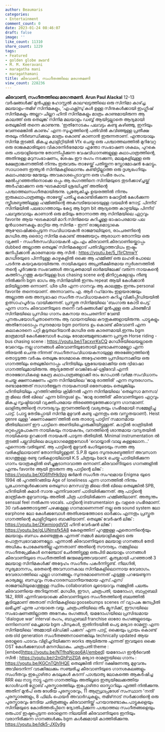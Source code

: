 ```yaml
---
author: Beaumaris
categories:
- Entertainment
comment_count: 0
date: 2023-01-24 08:46:07
draft: false
image: ''
like_count: 11310
share_count: 1229
tags:
- Featured
- golden globe award
- M. M. Keeravani
- maragatha mani
- maragathamani
title: കീരവാണി, സംഗീതത്തിലെ മരഗതമണി
view_count: 228236
---
```


**കീരവാണി, സംഗീതത്തിലെ മരഗതമണി.** **Arun Paul Alackal** 12-13 വർഷങ്ങൾക്ക് മുൻപുള്ള ഹോസ്റ്റൽ കാലഘട്ടത്തിലെ ഒരു സിനിമാ കാഴ്ച്ച. മലയാളം-തമിഴ് സിനിമകളും, 'എഫക്റ്റ്സു'കൾ ഉള്ള സീനുകൾക്കായി ഇംഗ്ലീഷ് സിനിമകളും അല്ലറ-ചില്ലറ ഹിന്ദി സിനിമകളും മാത്രം കാണുമായിരുന്ന ആ കാലത്ത് ഒരു തെലുങ്ക് സിനിമ മലയാളം ഡബ്ബ് ആയിട്ടല്ലാതെ ആദ്യമായി തെലുങ്കിൽ തന്നെ കാണുന്നു. 'ഇതിനോടകം പലവട്ടം കണ്ടു കഴിഞ്ഞു, ഇനിയും വേണമെങ്കിൽ കാണും' എന്ന സുഹൃത്തിന്റെ പതിവിൽ കവിഞ്ഞുള്ള പ്രതീക്ഷ തരലും നിർബന്ധിക്കലും മാത്രം കൊണ്ട് കാണാൻ ഇരുന്നതാണ്. എന്തായാലും സിനിമ തുടങ്ങി. മികച്ച ക്വാളിറ്റിയിൽ Vfx ചെയ്ത ഒരു പശ്ചാത്തലത്തിൽ മുറിവേറ്റ ഒരു രാജകുമാരിയുടെ വികാരനിർഭരമായ എന്തോ സംഭാഷണ ശകലം, പുറകെ ഒരു പടയാളിയെന്നു തോന്നിപ്പിക്കുന്ന വേഷവിധാനങ്ങളുള്ള കഥാപാത്രത്തിന്റെ, അതിനുള്ള മറുസംഭാഷണം, ശേഷം ഈ രംഗം നടക്കുന്ന, മലമുകളിലുള്ള ഒരു ക്ഷേത്രാങ്കണത്തിൽ നിന്നും ഇരുവരും താഴേയ്ക്ക് പതിയ്ക്കുന്ന സ്ലോമോഷൻ ഷോട്ടും. സാധാരണ ഇന്ത്യൻ സിനിമകളിലൊന്നും കണ്ടിട്ടില്ലാത്ത ഒരു ദൃശ്യഭംഗിയും കലാപരമായ മേന്മയും അവകാശപ്പെടാവുന്ന ഒരു ഗംഭീര രംഗം. മേൽപ്പറഞ്ഞതിനൊക്കെ ഒപ്പം ആ രംഗത്തിനെ സിനിമയുടെ തുടർക്കാഴ്ച്ചയ്ക്ക് അർഹമാക്കുന്ന ഒരു ഘടകമായി ശ്രദ്ധിച്ചത് അതിന്റെ പശ്ചാത്തലസംഗീതമായിരുന്നു. പ്രത്യേകിച്ചും ഉയരത്തിൽ നിന്നും ഇരുകഥാപാത്രങ്ങളും താഴേയ്ക്ക് പതിച്ചു കൊണ്ടിരിക്കുന്ന ഷോട്ടിൽ കേൾക്കുന്ന സ്ത്രീശബ്ദത്തിലുള്ള ഹമ്മിങ്ങിന്റെ അകമ്പടിയോടെയുള്ള വയലിൻ നോട്ട്. പിന്നീട് സിനിമയിൽ പലഭാഗത്തായും കേട്ട ആ bgm bit ആദ്യത്തെ കാഴ്ചയിലും പിന്നീട് പലവുരുവായും കാണാൻ ഒരു മടിയും തോന്നാത്ത ആ സിനിമയിലെ ഏറ്റവും favorite ആയ ഘടകമായി മാറി.സിനിമയെ കുറിച്ചുള്ള ഭാഷാപരമായ പല മുൻധാരണകളും മാറ്റിയ ആ സിനിമ - ഇന്ന് രാജ്യമൊട്ടാകെ ആഘോഷിക്കപ്പെടുന്ന സംവിധായകൻ രാജമൗലിയുടെ, രാംചരണിന്റെ മഗധീര.ആ ഒരൊറ്റ സിനിമ കൊണ്ട് അങ്ങേയറ്റം ആരാധന തോന്നിയ ഒരു വ്യക്തി - സംഗീതസംവിധായകൻ എം.എം കീരവാണി.കീരവാണിയ്ക്കൊപ്പം dubbed അല്ലാത്ത തെലുങ്ക് സിനിമകളോട് പതിവില്ലാത്തവിധം ഇഷ്ടം ജനിപ്പിക്കാൻ കാരണമായ ആ സീൻ : https://youtu.be/5_I1irCtmwY മഗധീരയുടെ പിന്നീടുള്ള കാഴ്ചകളിൽ ഒക്കെ ആ ഹമ്മിങ്ങ് ഒരു ലഹരി പോലെ പടർന്നു കയറുകയായിരുന്നു. നായികയുടെ അപ്രതീക്ഷിതമായ സ്പർശനത്തിൽ തന്റെ പൂർവജന്മ സംഭവങ്ങൾ അവ്യക്തമായി ഓർമയിലേക്ക് വരുന്ന നായകന്റെ കുത്തിറപ്പുറത്തു കയറിയുള്ള bus chasing scene ന്റെ മിനിറ്റുകളോളം നീണ്ടു നിൽക്കുന്ന bgm ഭാഗം ആ സിനിമയിൽ ഇന്നും repeat ആയി കേൾക്കാൻ മടിയില്ലാത്ത ഒന്നാണ്. ധീര ധീര എന്ന ഗാനവും ആ കാലത്തും ഇന്നും personal favorite തന്നെയാണ്. അന്നാവണം എ. ആർ റഹ്‌മാനും ഇളയരാജയും അല്ലാത്ത ഒരു അന്യഭാഷാ സംഗീത സംവിധായകനെ കുറിച്ചു വിക്കിപ്പീഡിയയിൽ ഉത്സാഹപൂർവം വായിക്കുന്നത്. പ്രസ്തുത സിനിമയിലെ 'ബംഗാരു കോടി പെട്ട' എന്ന ഗാനം കീരവാണിയുടെ തന്നെ വർഷങ്ങൾക്ക് മുൻപുള്ള ഒരു ചിരഞ്ജീവി സിനിമയിലെ പ്രസിദ്ധ ഗാനം മകനായ രാംചരണിന് വേണ്ടി പുനരുപയോഗിച്ചതാണെന്നും ആ വായനയിലെ കൗതുകങ്ങളായിരുന്നു. പാട്ടുകളും അതിനോടൊപ്പം സുന്ദരമായ bgm portions ഉം കൊണ്ട് കീരവാണി എന്ന കലാകാരനെ പറ്റി കൂടുതലറിയാൻ മഗധീര ഒരു കാരണമായി.ഇന്നും bgm മാത്രമായി കേൾക്കുമ്പോൾ പോലും രോമാഞ്ചമുണ്ടാക്കുന്ന പ്രസ്തുത Horse riding - bus chasing scene : https://youtu.be/jTacxvrKsCQ മഗധീരയിലെയല്ലാതെ വേറെയും നല്ല ഗാനങ്ങൾ കീരവാണിയുടേതായി ഉണ്ടാകണാമല്ലോ എന്ന തിരയൽ ചെന്നു നിന്നത് സംഗീതസംവിധായകനായുള്ള അരങ്ങേറ്റത്തിന്റെ തൊട്ടടുത്ത വർഷം തെലുങ്കു ദേശമാകെ അദ്ദേഹത്തെ പ്രസിദ്ധനാക്കിയ ഒരു ഗാനത്തിലും തെലുങ്കിനൊപ്പം ഹിന്ദിയിലും ശ്രദ്ധേയമാക്കിയ ഒരു ദ്വിഭാഷാ ഗാനത്തിലുമായിരുന്നു. ആദ്യത്തേത് വെങ്കിടേഷ്-ശ്രീദേവി എന്നീ താരജോഡികളെ കേന്ദ്ര കഥാപാത്രങ്ങളാക്കി രാം ഗോപാൽ വർമ്മ സംവിധാനം ചെയ്ത ക്ഷണാക്ഷണം എന്ന സിനിമയിലെ 'ജാമു രാത്തിരി' എന്ന സുന്ദരഗാനം. രണ്ടാമത്തേത് നാഗാർജ്ജുന നായകനായി ഒരേസമയം തെലുങ്കിലും ഹിന്ദിയിയിലും പുറത്തിറങ്ങിയ ക്രിമിനൽ എന്ന സിനിമയിലെ 'തെലുസാ മനസാ/തു മിലെ ദിൽ ഖിലെ' എന്ന bilingual ഉം. 'ജാമു രാത്തിരി' കീരവാണിയുടെ എറ്റവും മികച്ച സൃഷ്ടിയായി വ്യക്തിപരമായ തിരഞ്ഞെടുത്തേക്കാവുന്ന ഗാനമാണ്. ലാളിത്യത്തിന്റെ സൗന്ദര്യവും ഈണത്തിന്റെ വശ്യതയും ഗംഭീരമായി സമ്മേളിച്ച പാട്ട്. (പാട്ടു തേടിപ്പോയി സിനിമ മുഴുവൻ കണ്ടു എന്നതും ഒരു വസ്തുതയാണ്). Heist genre ലുള്ള 'ക്ഷണാക്ഷണ'ത്തിൽ ഒരു താരാട്ടു പാട്ടിന് സമാനമായ രീതിയിലാണ് ഈ പാട്ടിനെ അണിയിച്ചൊരുക്കിയിട്ടുള്ളത്. കാട്ടിൽ രാത്രിയിൽ ഒറ്റപ്പെട്ടുപോകുന്ന നായികയും നായകനും, വനത്തിന്റെ ശാന്തമായ വന്യതയിൽ നായികയെ ഉറക്കാൻ നായകൻ പാടുന്ന രീതിയിൽ. Minimal instrumentation ൽ തുടങ്ങി പല്ലവിയിലെ മധ്യഭാഗമെത്തുമ്പോൾ 'വൊയ്യാരി വാലു കള്ളലോന...' എന്നൊരു വരിയുണ്ട്. ആ പാട്ടിന്റെ മുഴുവൻ ഭംഗിയുടെയും സത്ത ആ വരികളിലായാണ് തോന്നിയിട്ടുള്ളത്. S.P.B യുടെ സുന്ദരശബ്ദത്തിന് അവസാന ഭാഗത്തുള്ള രണ്ടു വരികളായിലായി K.S ചിത്രയും back ചെയ്തു പാടിയിരിക്കുന്ന ഗാനം യാത്രകളിൽ ഒഴിച്ചുകൂടാനാവാത്ത ഒന്നാണ്.കീരവാണിയുടെ ഗാനങ്ങളിൽ എന്നും favorite ആയി തുടരുന്ന ആ പാട്ടിന്റെ ലിങ്ക് : https://youtu.be/XG6fhfHk9zg ജർമൻ സംഗീത സംഘമായ Enigma യുടെ 1994 ൽ പുറത്തിറങ്ങിയ Age of loneliness എന്ന ഗാനത്തിൽ നിന്നും പ്രചോദനമുൾക്കൊണ്ട തെലുസാ മനസാ/തു മിലെ ദിൽ ഖിലെ തെലുങ്കിൽ SPB, ഹിന്ദിയിൽ കുമാർ സാനു എന്നിവരാണ് പാടിയിരിക്കുന്നത്. ആ പാട്ടിന്റെ മാന്ത്രികത മുഴുവനായും അതിൽ ചിത്ര പാടിയിരിക്കുന്ന ഹമ്മിങ്ങിലാണ്. അത്യന്തം sensual feel നൽകുന്ന vocals. പാട്ടിന്റെ instrumentaion ഉം വളരെ ഗംഭീരമാണ്. 30 വർഷത്തോടടുത്ത് പഴക്കമുള്ള ഗാനമാണെന്നത് നല്ല ഒരു sound system ലോ earphone ലോ കേൾക്കുമ്പോൾ അതിശയത്തോടെ ഓർക്കാം എന്നതും പ്രസ്തുത ഗാനത്തിന്റെ ക്വാളിറ്റിയുടെ ബാക്കിയാണ്. തെലുങ്ക് വേർഷൻ ലിങ്ക് : https://youtu.be/ZKwmiogdVOI ഹിന്ദി വേർഷൻ ലിങ്ക് : https://youtu.be/gLUNmsfk5A8 കേരളത്തിന് പുറത്തുള്ള ഏതൊന്നിന്റെയും മലയാളം ബന്ധം കണ്ടെത്തുക എന്നത് നമ്മൾ മലയാളികളുടെ ഒരു പൊതുസ്വഭാവമാണല്ലോ. എന്നാൽ കീരവാണിയുടെ മലയാള ഗാനങ്ങൾ തേടി അധികം പോകേണ്ടതില്ല എന്നതാണ് അതിന്റെ സൗന്ദര്യം. നമ്മളിലെ സംഗീതപ്രേമികൾ നെഞ്ചോട് ചേർത്തിട്ടുള്ള ഒരുപിടി മലയാളം ഗാനങ്ങൾ കീരവാണിയുടെ സംഗീതത്തിൽ ജന്മമെടുത്തവയാണ്. കൃത്യമായി പറഞ്ഞാൽ 3 മലയാള സിനിമകൾക്ക് അദ്ദേഹം സംഗീതം പകർന്നിട്ടുണ്ട്. നീലഗിരി, സൂര്യമാനസം, ഭരതന്റെ അവസാനകാല സിനിമകളിലൊന്നായ ദേവരാഗം. ദേവരാഗത്തിലെ എല്ലാ ഗാനങ്ങളും സുന്ദരമാണെന്നത് എടുത്തു പറയേണ്ടുന്ന കാര്യമല്ല. ബന്ധുവും സഹോദരസ്ഥാനീയനുമായ എസ്.എസ് രാജമൗലിയുമൊത്തുള്ള സ്ഥിരം collaboration ലൂടെയാവും നമ്മളിൽ പലരും കീരവാണിയെ അറിയുന്നത്. മഗധീര, ഈഗ, ഛത്രപതി, യമദോംഗ, ബാഹുബലി 1&2, RRR എന്നിവയൊക്കെ കീരവാണിയുടെ സംഗീതത്തിന്റെ ബലത്തിൽ കൂടിയുമാണ് അതാത് സിനിമകളിലെ goosebumps scenes ന് വ്യാപക ജനപ്രീതി ലഭിച്ചത് എന്നു പറയാതെ വയ്യ. ഛത്രപതിയിലെ തീം മ്യൂസിക്ക്, ഈഗയിലെ സംഭാഷണങ്ങില്ലാത്ത അനേകം രംഗങ്ങൾ, യമദോംഗയിലെ പ്രസിദ്ധമായ 'dialogue war' interval രംഗം, ബാഹുബലി franchise ഓരോ രംഗങ്ങളുടെയും ഒന്നിനൊന്ന് മെച്ചമായ bgm പീസുകൾ, ഇതിനിടയിൽ പെട്ട മര്യാദ രാമണ്ണ എന്ന സിനിമയിലെ 'അമ്മായി ഖിഡ്ക്കി പക്കന' എന്ന പാട്ട്, ഒക്കെയും പ്രായം കൊണ്ട് ഒരു old generation സംഗീതജ്ഞനാണെങ്കിലും technically updated ആയ ഒരാളുടെ പാടവം വിളിച്ചറിയിക്കുന്ന works ആയിരുന്നു എന്നത് ഇവയുടെ ഒക്കെ OST കേൾക്കുമ്പോൾ മനസിലാകും. ഛത്രപതി theme : [embed]https://youtu.be/NTfhqNcqo6A[/embed] യമദോംഗ ഇന്റർവെൽ സീൻ : https://youtu.be/r2nGhPzjZGA മര്യാദ രാമണ്ണയിലെ ഗാനം : https://youtu.be/KGCnTQh1HQE തെലുങ്കിൽ നിന്ന് ദക്ഷിണേന്ത്യ മുഴുവനും അവിടെനിന്ന് വടക്കിലേക്കും സഞ്ചരിച്ച കീരവാണിയുടെ ഗാനശകലങ്ങളും സംഗീതവും ഇപ്പോഴിതാ കടലുകൾ കടന്ന് പാശ്ചാത്യ ലോകത്തെ ആകർഷിച്ച RRR ലെ നാട്ടു നാട്ടു എന്ന ഗാനത്തിലും അതിലൂടെ ഇത്യയിലേക്കത്തിയ ഗോൾഡൻ ഗ്ലോബ് പുരസ്കാരത്തിലും ഇപ്പോഴിതാ ഓസ്കാറിലും എത്തി നിൽക്കുന്നു. അതിന് മുൻപ് ഒരു ദേശീയ പുരസ്കാരവും, 11 ആന്ധ്രാപ്രദേശ് സംസ്ഥാന 'നന്ദി' പുരസ്കാരങ്ങളും, 8 ഫിലിം ഫെയർ അവാർഡുകളും, തമിഴ്‌നാട് സർക്കാരിന്റെ ഒരു പുരസ്കാരവും നേടിയ ചരിത്രങ്ങളും കീരവാണിയ്ക്ക് പറയാനുണ്ടാകും.പാട്ടുകളെയും സിനിമയുടെ കോരിത്തരിപ്പിനെ ദ്യോതിപ്പിക്കുന്ന പശ്ചാത്തല സംഗീതങ്ങളെയും ഒരുപാട് ഇഷ്ടപ്പെടുന്ന ഒരാളെന്ന നിലയിൽ കീരവാണിയുടെ ഇനിയും വരാനിരിക്കുന്ന ഗാനങ്ങൾക്കും bgm കൾക്കുമായി കാത്തിരിക്കുന്നു. https://youtu.be/ldk5-JX0y9g